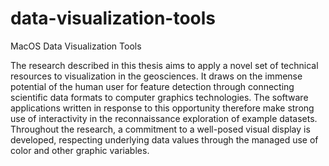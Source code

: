 # data-visualization-tools
MacOS Data Visualization Tools

The research described in this thesis aims to apply a novel set of technical resources to visualization in the geosciences. It draws on the immense potential of the human user for feature detection through connecting scientific data formats to computer graphics technologies. The software applications written in response to this opportunity therefore make strong use of interactivity in the reconnaissance exploration of example datasets. Throughout the research, a commitment to a well-posed visual display is developed, respecting underlying data values through the managed use of color and other graphic variables.
